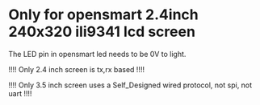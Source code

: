 # Only for opensmart 2.4inch 240x320 ili9341 lcd screen


The LED pin in opensmart led needs to be 0V to light.

!!!! Only 2.4 inch screen is tx,rx based !!!!

!!!! Only 3.5 inch screen uses a Self_Designed wired protocol, not spi, not uart !!!!
